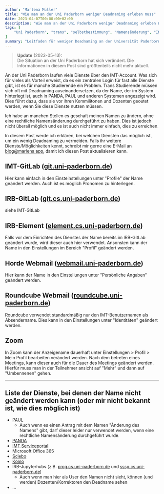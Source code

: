 ```yaml
---
author: "Marlena Müller"
title: "Wie man an der Uni Paderborn weniger Deadnaming erleben muss"
date: 2023-04-07T00:00:00+02:00
description: "Wie man an der Uni Paderborn weniger Deadnaming erleben muss"
tags: [
    "Uni Paderborn", "trans", "selbstbestimmung", "Namensänderung", "IMT",
]
summary: "Leitfaden für weniger Deadnaming an der Universität Paderborn ohne Namensänderung"
---
```


> **Update** (2023-05-13):  
> Die Situation an der Uni Paderborn hat sich verändert.
> Die Informationen in diesem Post sind größtenteils nicht mehr aktuell.

An der Uni Paderborn laufen viele Dienste über den IMT-Account. Was sich für vieles als Vorteil erweist, da es ein zentralen Login für fast alle Dienste gibt, ist es für manche Studierende ein Problem.
Trans Studierende müssen sich oft mit Deadnaming auseinandersetzen, da der Name, der im System hinterlegt ist, auch in PANDA, PAUL und anderen Systemen angezeigt wird. 
Dies führt dazu, dass sie vor ihren Kommilitonen und Dozenten geoutet werden, wenn Sie diese Dienste nutzen müssen.

Ich habe an manchen Stellen es geschaft meinen Namen zu ändern, ohne eine rechtliche Namensänderung durchgeführt zu haben. Dies ist jedoch nicht überall möglich und es ist auch nicht immer einfach, dies zu erreichen.

In diesem Post werde ich erklären, bei welchen Diensten das möglich ist, um ein wenig Deadnaming zu vermeiden.
Falls ihr weitere Dienste/Möglichkeiten kennt, schreibt mir gerne eine E-Mail an [blog@marlena.app](mailto:blog@marlena.app), damit ich diesen Post aktualisieren kann.

## IMT-GitLab ([git.uni-paderborn.de](https://git.uni-paderborn.de))

Hier kann einfach in den Einsteinstellungen unter "Profile" der Name geändert werden. Auch ist es möglich Pronomen zu hinterlegen.

## IRB-GitLab ([git.cs.uni-paderborn.de](https://git.cs.uni-paderborn.de))

siehe IMT-GitLab

## IRB-Element ([element.cs.uni-paderborn.de](https://element.cs.uni-paderborn.de))

Falls vor dem Einrichten des Dienstes der Name bereits im IRB-GitLab geändert wurde, wird dieser auch hier verwendet. Ansonsten kann der Name in den Einstellungen im Bereich "Profil" geändert werden.

## Horde Webmail ([webmail.uni-paderborn.de](https://webmail.uni-paderborn.de))

Hier kann der Name in den Einstellungen unter "Persönliche Angaben" geändert werden.

## Roundcube Webmail ([roundcube.uni-paderborn.de](https://roundcube.uni-paderborn.de))

Roundcube verwendet standardmäßig nur den IMT-Benutzernamen als Absendername. Dies kann in den Einstellungen unter "Identitäten" geändert werden.

## Zoom 

In Zoom kann der Anzeigename dauerhaft unter Einstellungen > Profil > Mein Profil bearbeiten verändert werden. Nach dem betreten eines Meetings, kann dieser auch für die Dauer des Meetings geändert werden. Hierfür muss man in der Teilnehmer ansicht auf "Mehr" und dann auf "Umbennenen" gehen.

---

## Liste der Dienste, bei denen der Name nicht geändert werden kann (oder mir nicht bekannt ist, wie dies möglich ist)

- [PAUL](https://paul.uni-paderborn.de)
  - Auch wenn es einen Antrag mit dem Namen "Änderung des Namens" gibt, darf dieser leider nur verwendet werden, wenn eine rechtliche Namensänderung durchgeführt wurde.
- [PANDA](https://panda.uni-paderborn.de)
- [IMT Serviceportal](https://serviceportal.uni-paderborn.de)
- Microsoft Office 365
- [Sciebo](https://uni-paderborn.sciebo.de)
- [Komo](https://komo.uni-paderborn.de)
- IRB-Jupyterhubs (z.B. [prog.cs.uni-paderborn.de](prog.cs.uni-paderborn.de) und [sssp.cs.uni-paderborn.de](sssp.cs.uni-paderborn.de))
  - Auch wenn man hier als User den Namen nicht sieht, können (und werden) Dozenten/Korrektoren den Deadname sehen
- ...

